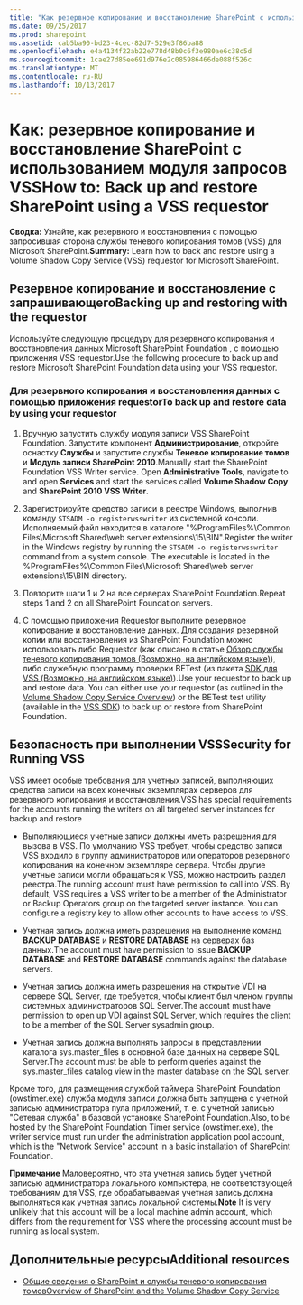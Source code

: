 ```yaml
---
title: "Как резервное копирование и восстановление SharePoint с использованием модуля запросов VSS"
ms.date: 09/25/2017
ms.prod: sharepoint
ms.assetid: cab5ba90-bd23-4cec-82d7-529e3f86ba88
ms.openlocfilehash: e4a4134f22ab22e778d48b0c6f3e980ae6c38c5d
ms.sourcegitcommit: 1cae27d85ee691d976e2c085986466de088f526c
ms.translationtype: MT
ms.contentlocale: ru-RU
ms.lasthandoff: 10/13/2017
---
```

# <a name="how-to-back-up-and-restore-sharepoint-using-a-vss-requestor"></a><span data-ttu-id="0d52f-102">Как: резервное копирование и восстановление SharePoint с использованием модуля запросов VSS</span><span class="sxs-lookup"><span data-stu-id="0d52f-102">How to: Back up and restore SharePoint using a VSS requestor</span></span>
 <span data-ttu-id="0d52f-103">**Сводка:** Узнайте, как резервного и восстановления с помощью запросившая сторона службы теневого копирования томов (VSS) для Microsoft SharePoint.</span><span class="sxs-lookup"><span data-stu-id="0d52f-103">**Summary:** Learn how to back and restore using a Volume Shadow Copy Service (VSS) requestor for Microsoft SharePoint.</span></span>
## <a name="backing-up-and-restoring-with-the-requestor"></a><span data-ttu-id="0d52f-104">Резервное копирование и восстановление с запрашивающего</span><span class="sxs-lookup"><span data-stu-id="0d52f-104">Backing up and restoring with the requestor</span></span>

<span data-ttu-id="0d52f-105">Используйте следующую процедуру для резервного копирования и восстановления данных Microsoft SharePoint Foundation , с помощью приложения VSS requestor.</span><span class="sxs-lookup"><span data-stu-id="0d52f-105">Use the following procedure to back up and restore Microsoft SharePoint Foundation data using your VSS requestor.</span></span>
  
    
    

### <a name="to-back-up-and-restore-data-by-using-your-requestor"></a><span data-ttu-id="0d52f-106">Для резервного копирования и восстановления данных с помощью приложения requestor</span><span class="sxs-lookup"><span data-stu-id="0d52f-106">To back up and restore data by using your requestor</span></span>


1. <span data-ttu-id="0d52f-p101">Вручную запустить службу модуля записи VSS SharePoint Foundation. Запустите компонент **Администрирование**, откройте оснастку **Службы** и запустите службы **Теневое копирование томов** и **Модуль записи SharePoint 2010**.</span><span class="sxs-lookup"><span data-stu-id="0d52f-p101">Manually start the SharePoint Foundation VSS Writer service. Open **Administrative Tools**, navigate to and open **Services** and start the services called **Volume Shadow Copy** and **SharePoint 2010 VSS Writer**.</span></span>
    
  
2. <span data-ttu-id="0d52f-p102">Зарегистрируйте средство записи в реестре Windows, выполнив команду  `STSADM -o registerwsswriter` из системной консоли. Исполняемый файл находится в каталоге "%ProgramFiles%\\Common Files\\Microsoft Shared\\web server extensions\\15\\BIN".</span><span class="sxs-lookup"><span data-stu-id="0d52f-p102">Register the writer in the Windows registry by running the  `STSADM -o registerwsswriter` command from a system console. The executable is located in the %ProgramFiles%\\Common Files\\Microsoft Shared\\web server extensions\\15\\BIN directory.</span></span>
    
  
3. <span data-ttu-id="0d52f-111">Повторите шаги 1 и 2 на все серверах SharePoint Foundation.</span><span class="sxs-lookup"><span data-stu-id="0d52f-111">Repeat steps 1 and 2 on all SharePoint Foundation servers.</span></span>
    
  
4. <span data-ttu-id="0d52f-p103">С помощью приложения Requestor выполните резервное копирование и восстановление данных. Для создания резервной копии или восстановления из SharePoint Foundation можно использовать либо Requestor (как описано в статье  [Обзор службы теневого копирования томов (Возможно, на английском языке)](http://msdn.microsoft.com/en-us/library/aa384649%28VS.85%29.aspx)), либо служебную программу проверки BETest (из пакета  [SDK для VSS (Возможно, на английском языке)](http://www.microsoft.com/downloads/details.aspx?FamilyID=0B4F56E4-0CCC-4626-826A-ED2C4C95C871&amp;displaylang=en)).</span><span class="sxs-lookup"><span data-stu-id="0d52f-p103">Use your requestor to back up and restore data. You can either use your requestor (as outlined in the  [Volume Shadow Copy Service Overview](http://msdn.microsoft.com/en-us/library/aa384649%28VS.85%29.aspx)) or the BETest test utility (available in the  [VSS SDK](http://www.microsoft.com/downloads/details.aspx?FamilyID=0B4F56E4-0CCC-4626-826A-ED2C4C95C871&amp;displaylang=en)) to back up or restore from SharePoint Foundation.</span></span> 
    
  

## <a name="security-for-running-vss"></a><span data-ttu-id="0d52f-114">Безопасность при выполнении VSS</span><span class="sxs-lookup"><span data-stu-id="0d52f-114">Security for Running VSS</span></span>

<span data-ttu-id="0d52f-115">VSS имеет особые требования для учетных записей, выполняющих средства записи на всех конечных экземплярах серверов для резервного копирования и восстановления.</span><span class="sxs-lookup"><span data-stu-id="0d52f-115">VSS has special requirements for the accounts running the writers on all targeted server instances for backup and restore</span></span>
  
    
    

- <span data-ttu-id="0d52f-p104">Выполняющиеся учетные записи должны иметь разрешения для вызова в VSS. По умолчанию VSS требует, чтобы средство записи VSS входило в группу администраторов или операторов резервного копирования на конечном экземпляре сервера. Чтобы другие учетные записи могли обращаться к VSS, можно настроить раздел реестра.</span><span class="sxs-lookup"><span data-stu-id="0d52f-p104">The running account must have permission to call into VSS. By default, VSS requires a VSS writer to be a member of the Administrator or Backup Operators group on the targeted server instance. You can configure a registry key to allow other accounts to have access to VSS.</span></span>
    
  
- <span data-ttu-id="0d52f-119">Учетная запись должна иметь разрешения на выполнение команд **BACKUP DATABASE** и **RESTORE DATABASE** на серверах баз данных.</span><span class="sxs-lookup"><span data-stu-id="0d52f-119">The account must have permission to issue **BACKUP DATABASE** and **RESTORE DATABASE** commands against the database servers.</span></span>
    
  
- <span data-ttu-id="0d52f-120">Учетная запись должна иметь разрешения на открытие VDI на сервере SQL Server, где требуется, чтобы клиент был членом группы системных администраторов SQL Server.</span><span class="sxs-lookup"><span data-stu-id="0d52f-120">The account must have permission to open up VDI against SQL Server, which requires the client to be a member of the SQL Server sysadmin group.</span></span>
    
  
- <span data-ttu-id="0d52f-121">Учетная запись должна выполнять запросы в представлении каталога sys.master_files в основной базе данных на сервере SQL Server.</span><span class="sxs-lookup"><span data-stu-id="0d52f-121">The account must be able to perform queries against the sys.master_files catalog view in the master database on the SQL server.</span></span>
    
  
<span data-ttu-id="0d52f-122">Кроме того, для размещения службой таймера SharePoint Foundation (owstimer.exe) служба модуля записи должна быть запущена с учетной записью администратора пула приложений, т. е. с учетной записью "Сетевая служба" в базовой установке SharePoint Foundation.</span><span class="sxs-lookup"><span data-stu-id="0d52f-122">Also, to be hosted by the SharePoint Foundation Timer service (owstimer.exe), the writer service must run under the administration application pool account, which is the "Network Service" account in a basic installation of SharePoint Foundation.</span></span> 
  
    
    
 <span data-ttu-id="0d52f-123">**Примечание** Маловероятно, что эта учетная запись будет учетной записью администратора локального компьютера, не соответствующей требованиям для VSS, где обрабатываемая учетная запись должна выполняться как учетная запись локальной системы.</span><span class="sxs-lookup"><span data-stu-id="0d52f-123">**Note** It is very unlikely that this account will be a local machine admin account, which differs from the requirement for VSS where the processing account must be running as local system.</span></span>
  
    
    

## <a name="additional-resources"></a><span data-ttu-id="0d52f-124">Дополнительные ресурсы</span><span class="sxs-lookup"><span data-stu-id="0d52f-124">Additional resources</span></span>
<span data-ttu-id="0d52f-125"><a name="bk_addresources"> </a></span><span class="sxs-lookup"><span data-stu-id="0d52f-125"></span></span>


-  [<span data-ttu-id="0d52f-126">Общие сведения о SharePoint и службы теневого копирования томов</span><span class="sxs-lookup"><span data-stu-id="0d52f-126">Overview of SharePoint and the Volume Shadow Copy Service</span></span>](overview-of-sharepoint-and-the-volume-shadow-copy-service.md)
    
  

